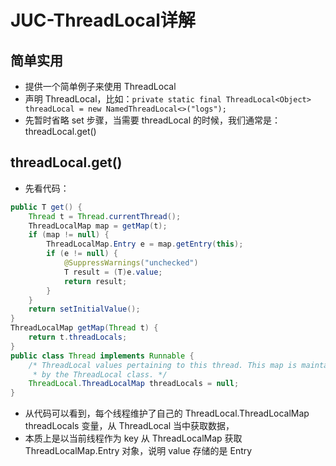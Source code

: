 # JUC-ThreadLocal详解

## 简单实用
- 提供一个简单例子来使用 ThreadLocal
- 声明 ThreadLocal，比如：`private static final ThreadLocal<Object> threadLocal = new NamedThreadLocal<>("logs");`
- 先暂时省略 set 步骤，当需要 threadLocal 的时候，我们通常是：threadLocal.get()

## threadLocal.get()
- 先看代码：
```java
public T get() {
    Thread t = Thread.currentThread();
    ThreadLocalMap map = getMap(t);
    if (map != null) {
        ThreadLocalMap.Entry e = map.getEntry(this);
        if (e != null) {
            @SuppressWarnings("unchecked")
            T result = (T)e.value;
            return result;
        }
    }
    return setInitialValue();
}
ThreadLocalMap getMap(Thread t) {
    return t.threadLocals;
}
public class Thread implements Runnable {
    /* ThreadLocal values pertaining to this thread. This map is maintained
     * by the ThreadLocal class. */
    ThreadLocal.ThreadLocalMap threadLocals = null;
}
```
- 从代码可以看到，每个线程维护了自己的 ThreadLocal.ThreadLocalMap threadLocals 变量，从 ThreadLocal 当中获取数据，
- 本质上是以当前线程作为 key 从 ThreadLocalMap 获取 ThreadLocalMap.Entry 对象，说明 value 存储的是 Entry